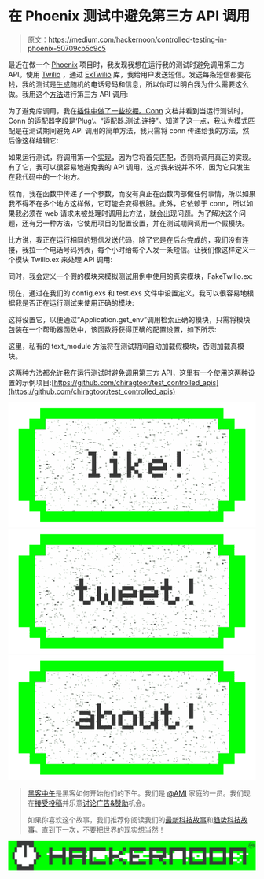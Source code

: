 # 在 Phoenix 测试中避免第三方 API 调用

> 原文：<https://medium.com/hackernoon/controlled-testing-in-phoenix-50709cb5c9c5>

最近在做一个 [Phoenix](https://hackernoon.com/tagged/phoenix) 项目时，我发现我想在运行我的测试时避免调用第三方 API。使用 [Twilio](https://www.twilio.com/) ，通过 [ExTwilio](https://github.com/danielberkompas/ex_twilio) 库，我给用户发送短信。发送每条短信都要花钱，我的测试是[生成](https://hackernoon.com/tagged/generating)随机的电话号码和信息，所以你可以明白我为什么需要这么做。我用这个[方法](https://hackernoon.com/tagged/method)进行第三方 API 调用:

为了避免库调用，我在[插件中做了一些挖掘。Conn](https://hexdocs.pm/plug/Plug.Conn.html) 文档并看到当运行测试时，Conn 的适配器字段是‘Plug’。“适配器.测试.连接”。知道了这一点，我认为模式匹配是在测试期间避免 API 调用的简单方法，我只需将 conn 传递给我的方法，然后像这样编辑它:

如果运行测试，将调用第一个[实现](https://hackernoon.com/tagged/implementation)，因为它将首先匹配，否则将调用真正的实现。有了它，我可以很容易地避免我的 API 调用，这对我来说并不坏，因为它只发生在我代码中的一个地方。

然而，我在函数中传递了一个参数，而没有真正在函数内部做任何事情，所以如果我不得不在多个地方这样做，它可能会变得很脏。此外，它依赖于 conn，所以如果我必须在 web 请求未被处理时调用此方法，就会出现问题。为了解决这个问题，还有另一种方法，它使用项目的配置设置，并在测试期间调用一个假模块。

比方说，我正在运行相同的短信发送代码，除了它是在后台完成的，我们没有连接，我拉一个电话号码列表，每个小时给每个人发一条短信。让我们像这样定义一个模块 Twilio.ex 来处理 API 调用:

同时，我会定义一个假的模块来模拟测试用例中使用的真实模块，FakeTwilio.ex:

现在，通过在我们的 config.exs 和 test.exs 文件中设置定义，我可以很容易地根据我是否正在运行测试来使用正确的模块:

这将设置它，以便通过“Application.get_env”调用检索正确的模块，只需将模块包装在一个帮助器函数中，该函数将获得正确的配置设置，如下所示:

这里，私有的 text_module 方法将在测试期间自动加载假模块，否则加载真模块。

这两种方法都允许我在运行测试时避免调用第三方 API，这里有一个使用这两种设置的示例项目:[https://github.com/chiragtoor/test_controlled_apis](https://github.com/chiragtoor/test_controlled_apis)

[![](img/50ef4044ecd4e250b5d50f368b775d38.png)](http://bit.ly/HackernoonFB)[![](img/979d9a46439d5aebbdcdca574e21dc81.png)](https://goo.gl/k7XYbx)[![](img/2930ba6bd2c12218fdbbf7e02c8746ff.png)](https://goo.gl/4ofytp)

> [黑客中午](http://bit.ly/Hackernoon)是黑客如何开始他们的下午。我们是 [@AMI](http://bit.ly/atAMIatAMI) 家庭的一员。我们现在[接受投稿](http://bit.ly/hackernoonsubmission)并乐意[讨论广告&赞助](mailto:partners@amipublications.com)机会。
> 
> 如果你喜欢这个故事，我们推荐你阅读我们的[最新科技故事](http://bit.ly/hackernoonlatestt)和[趋势科技故事](https://hackernoon.com/trending)。直到下一次，不要把世界的现实想当然！

![](img/be0ca55ba73a573dce11effb2ee80d56.png)
